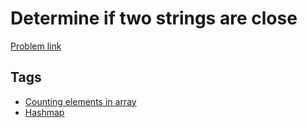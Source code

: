 # Determine if two strings are close

[Problem link](https://leetcode.com/problems/determine-if-two-strings-are-close)

## Tags

* [Counting elements in array](/README.md#Counting_elements_in_array)
* [Hashmap](/README.md#Hashmap)
